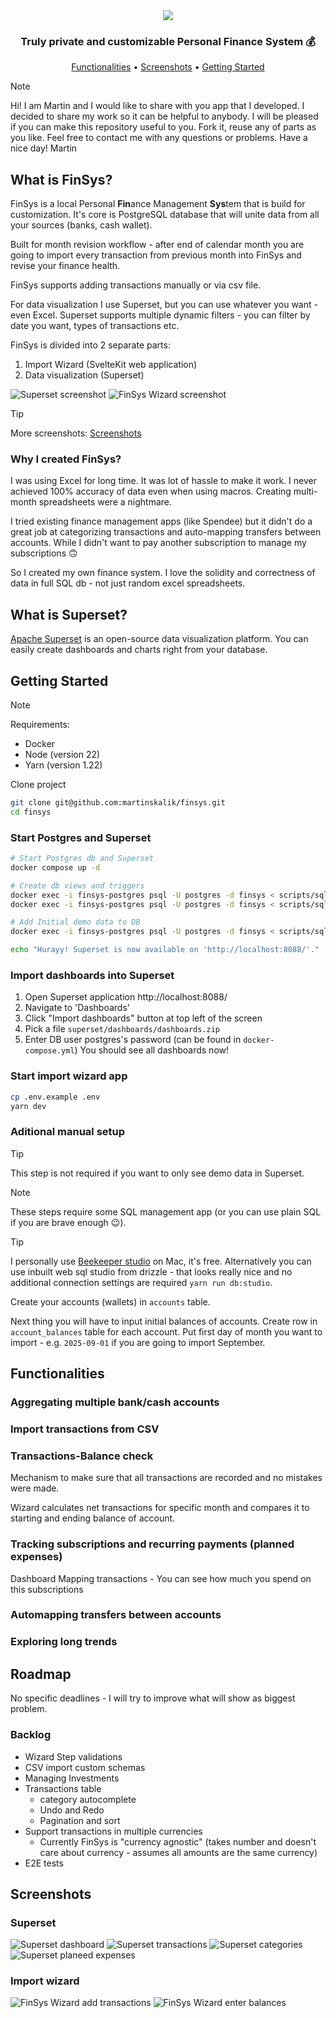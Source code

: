 <div align="center">
  <img src="./misc/readme-logo.png" />
  <h3>Truly private and customizable Personal Finance System 💰</h3>
  <a href="#functionalities">Functionalities</a> •
  <a href="#screenshots">Screenshots</a> •
  <a href="#getting-started">Getting Started</a>
</div>

> [!NOTE]
> Hi! I am Martin and I would like to share with you app that I developed. I decided to share my work so it can be helpful to anybody. I will be pleased if you can make this repository useful to you. Fork it, reuse any of parts as you like.
> Feel free to contact me with any questions or problems. Have a nice day! Martin

## What is FinSys?
FinSys is a local Personal **Fin**ance Management **Sys**tem that is build for customization. It's core is PostgreSQL database that will unite data from all your sources (banks, cash wallet).

Built for month revision workflow - after end of calendar month you are going to import every transaction from previous month into FinSys and revise your finance health.

FinSys supports adding transactions manually or via csv file.

For data visualization I use Superset, but you can use whatever you want - even Excel. Superset supports multiple dynamic filters - you can filter by date you want, types of transactions etc.

FinSys is divided into 2 separate parts:
1. Import Wizard (SvelteKit web application)
2. Data visualization (Superset)

![Superset screenshot](misc/screenshots/superset_finance_dashboard.png)
![FinSys Wizard screenshot](misc/screenshots/wizard_add-transactions.png)

> [!TIP]
> More screenshots: [Screenshots](#screenshots)

### Why I created FinSys?
I was using Excel for long time. It was lot of hassle to make it work. I never achieved 100% accuracy of data even when using macros. Creating multi-month spreadsheets were a nightmare.

I tried existing finance management apps (like Spendee) but it didn't do a great job at categorizing transactions and auto-mapping transfers between accounts. While I didn't want to pay another subscription to manage my subscriptions 🙃

So I created my own finance system. I love the solidity and correctness of data in full SQL db - not just random excel spreadsheets.

## What is Superset?
[Apache Superset](https://github.com/apache/superset) is an open-source data visualization platform. You can easily create dashboards and charts right from your database.


## Getting Started

> [!NOTE]
> Requirements:
> - Docker
> - Node (version 22)
> - Yarn (version 1.22)

Clone project
```bash
git clone git@github.com:martinskalik/finsys.git
cd finsys
```

### Start Postgres and Superset

```bash
# Start Postgres db and Superset
docker compose up -d

# Create db views and triggers
docker exec -i finsys-postgres psql -U postgres -d finsys < scripts/sql/db-views.sql
docker exec -i finsys-postgres psql -U postgres -d finsys < scripts/sql/updated-at-trigger.sql

# Add Initial demo data to DB
docker exec -i finsys-postgres psql -U postgres -d finsys < scripts/sql/mock-data.sql

echo "Hurayy! Superset is now available on 'http://localhost:8088/'."
```

### Import dashboards into Superset
1. Open Superset application http://localhost:8088/
2. Navigate to 'Dashboards'
3. Click "Import dashboards" button at top left of the screen
4. Pick a file `superset/dashboards/dashboards.zip`
5. Enter DB user postgres's password (can be found in `docker-compose.yml`)
You should see all dashboards now!

### Start import wizard app
```bash
cp .env.example .env
yarn dev
```

### Aditional manual setup

> [!TIP]
> This step is not required if you want to only see demo data in Superset.

> [!NOTE]
> These steps require some SQL management app (or you can use plain SQL if you are brave enough 😉).

> [!TIP]
> I personally use [Beekeeper studio](https://www.beekeeperstudio.io/) on Mac, it's free. Alternatively you can use inbuilt web sql studio from drizzle - that looks really nice and no additional connection settings are required `yarn run db:studio`.

Create your accounts (wallets) in `accounts` table.

Next thing you will have to input initial balances of accounts. Create row in `account_balances` table for each account. Put first day of month you want to import - e.g. `2025-09-01` if you are going to import September.

## Functionalities
### Aggregating multiple bank/cash accounts
### Import transactions from CSV
### Transactions-Balance check
Mechanism to make sure that all transactions are recorded and no mistakes were made.

Wizard calculates net transactions for specific month and compares it to starting and ending balance of account.

### Tracking subscriptions and recurring payments (planned expenses)
Dashboard
Mapping transactions - You can see how much you spend on this subscriptions
### Automapping transfers between accounts
### Exploring long trends


## Roadmap
No specific deadlines - I will try to improve what will show as biggest problem.

### Backlog
- Wizard Step validations
- CSV import custom schemas
- Managing Investments
- Transactions table
    - category autocomplete
    - Undo and Redo
    - Pagination and sort
- Support transactions in multiple currencies
    - Currently FinSys is "currency agnostic" (takes number and doesn't care about currency - assumes all amounts are the same currency)
- E2E tests

## Screenshots

### Superset
![Superset dashboard](misc/screenshots/superset_finance_dashboard.png)
![Superset transactions](misc/screenshots/superset_finance_transactions.png)
![Superset categories](misc/screenshots/superset_finance_categories.png)
![Superset planeed expenses](misc/screenshots/superset_planned-expenses.png)

### Import wizard
![FinSys Wizard add transactions](misc/screenshots/wizard_add-transactions.png)
![FinSys Wizard enter balances](misc/screenshots/wizard_enter-balances.png)